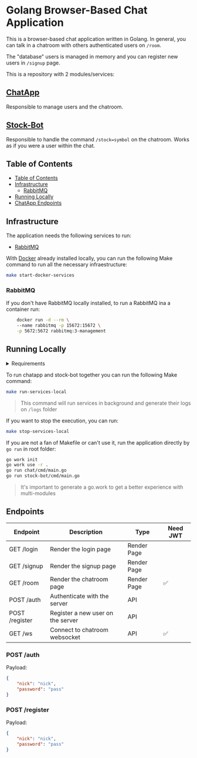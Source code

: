 # Golang Browser-Based Chat Application

This is a browser-based chat application written in Golang. In general, you can talk in a chatroom with others authenticated users on `/room`.

The "database" users is managed in memory and you can register new users in `/signup` page.

This is a repository with 2 modules/services:

## [ChatApp](./chat/)
Responsible to manage users and the chatroom.

## [Stock-Bot](./stock-bot/)
Responsible to handle the command `/stock=symbol` on the chatroom. Works as if you were a user within the chat.

## Table of Contents

- [Table of Contents](#table-of-contents)
- [Infrastructure](#infrastructure)
    - [RabbitMQ](#rabbitmq)
- [Running Locally](#running-localy)
- [ChatApp Endpoints](#Endpoints)


## Infrastructure
The application needs the following services to run:
- [RabbitMQ](https://www.rabbitmq.com/)

With [Docker](https://www.docker.com/products/docker-desktop/) already installed locally, you can run the following Make command to run all the necessary infraestructure:

```bash
make start-docker-services
```

### RabbitMQ
If you don't have RabbitMQ locally installed, to run a RabbitMQ ina a container run:
```bash
	docker run -d --rm \ 
    --name rabbitmq -p 15672:15672 \
    -p 5672:5672 rabbitmq:3-management
```

## Running Locally

<details>
<summary>Requirements</summary>

- [Golang: 1.18](https://go.dev/dl/)
- [Docker (only to run rabbitmq container)](https://www.docker.com/products/docker-desktop/) 
- [Infrastructure](#infrastructure)


</details>

To run chatapp and stock-bot together you can run the following Make command:
```bash
make run-services-local
```
> This command will run services in background and generate their logs on `/logs` folder

If you want to stop the execution, you can run:
```bash
make stop-services-local
```
If you are not a fan of Makefile or can't use it, run the application directly by `go run` in root folder:
```bash
go work init
go work use -r . 
go run chat/cmd/main.go
go run stock-bot/cmd/main.go
```
> It's important to generate a go.work to get a better experience with multi-modules
## Endpoints
| Endpoint | Description | Type | Need JWT |
|---       |---          |---   |---   
| GET /login | Render the login page | Render Page |  |
| GET /signup | Render the signup page | Render Page | |
| GET /room | Render the chatroom page | Render Page | :white_check_mark: 
| POST /auth | Authenticate with the server | API |  |
| POST /register | Register a new user on the server | API | |
| GET /ws | Connect to chatroom websocket | API | :white_check_mark: |


### POST /auth
Payload:
```json
{
    "nick": "nick",
    "password": "pass"
}
```

### POST /register
Payload:
```json
{
    "nick": "nick",
    "password": "pass"
}
```